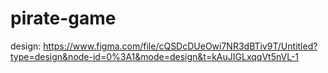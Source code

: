 # pirate-game

design: https://www.figma.com/file/cQSDcDUeOwi7NR3dBTiv9T/Untitled?type=design&node-id=0%3A1&mode=design&t=kAuJIGLxqqVt5nVL-1
